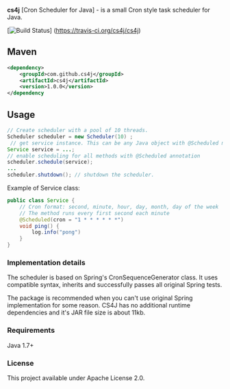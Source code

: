 __cs4j__  [Cron Scheduler for Java] - is a small Cron style task scheduler for Java.

[![Build Status](https://travis-ci.org/cs4j/cs4j.svg?branch=master)]	(https://travis-ci.org/cs4j/cs4j)

## Maven

```xml
<dependency>
    <groupId>com.github.cs4j</groupId>
    <artifactId>cs4j</artifactId>
    <version>1.0.0</version>
</dependency
```

## Usage

```java
// Create scheduler with a pool of 10 threads.
Scheduler scheduler = new Scheduler(10) ;
 // get service instance. This can be any Java object with @Scheduled methods.
Service service = ...; 
// enable scheduling for all methods with @Scheduled annotation
scheduler.schedule(service); 
...
scheduler.shutdown(); // shutdown the scheduler.
```

Example of Service class:
```java
public class Service {
    // Cron format: second, minute, hour, day, month, day of the week
    // The method runs every first second each minute
    @Scheduled(cron = "1 * * * * * *")   
    void ping() {
        log.info("pong")
    }
}

```

### Implementation details
The scheduler is based on Spring's CronSequenceGenerator class. It uses compatible syntax, inherits and successfully passes all original Spring tests.
 
The package is recommended when you can't use original Spring implementation for some reason.
CS4J has no additional runtime dependencies and it's JAR file size is about 11kb.

### Requirements

Java 1.7+


### License

This project available under Apache License 2.0.
